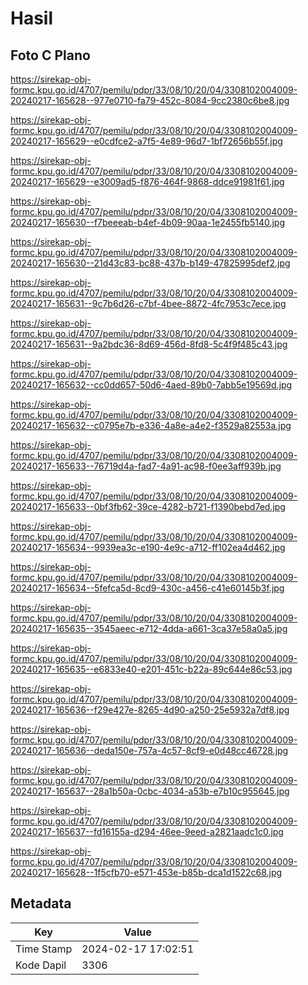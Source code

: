 # Hasil

## Foto C Plano

https://sirekap-obj-formc.kpu.go.id/4707/pemilu/pdpr/33/08/10/20/04/3308102004009-20240217-165628--977e0710-fa79-452c-8084-9cc2380c6be8.jpg

https://sirekap-obj-formc.kpu.go.id/4707/pemilu/pdpr/33/08/10/20/04/3308102004009-20240217-165629--e0cdfce2-a7f5-4e89-96d7-1bf72656b55f.jpg

https://sirekap-obj-formc.kpu.go.id/4707/pemilu/pdpr/33/08/10/20/04/3308102004009-20240217-165629--e3009ad5-f876-464f-9868-ddce91981f61.jpg

https://sirekap-obj-formc.kpu.go.id/4707/pemilu/pdpr/33/08/10/20/04/3308102004009-20240217-165630--f7beeeab-b4ef-4b09-90aa-1e2455fb5140.jpg

https://sirekap-obj-formc.kpu.go.id/4707/pemilu/pdpr/33/08/10/20/04/3308102004009-20240217-165630--21d43c83-bc88-437b-b149-47825995def2.jpg

https://sirekap-obj-formc.kpu.go.id/4707/pemilu/pdpr/33/08/10/20/04/3308102004009-20240217-165631--9c7b6d26-c7bf-4bee-8872-4fc7953c7ece.jpg

https://sirekap-obj-formc.kpu.go.id/4707/pemilu/pdpr/33/08/10/20/04/3308102004009-20240217-165631--9a2bdc36-8d69-456d-8fd8-5c4f9f485c43.jpg

https://sirekap-obj-formc.kpu.go.id/4707/pemilu/pdpr/33/08/10/20/04/3308102004009-20240217-165632--cc0dd657-50d6-4aed-89b0-7abb5e19569d.jpg

https://sirekap-obj-formc.kpu.go.id/4707/pemilu/pdpr/33/08/10/20/04/3308102004009-20240217-165632--c0795e7b-e336-4a8e-a4e2-f3529a82553a.jpg

https://sirekap-obj-formc.kpu.go.id/4707/pemilu/pdpr/33/08/10/20/04/3308102004009-20240217-165633--76719d4a-fad7-4a91-ac98-f0ee3aff939b.jpg

https://sirekap-obj-formc.kpu.go.id/4707/pemilu/pdpr/33/08/10/20/04/3308102004009-20240217-165633--0bf3fb62-39ce-4282-b721-f1390bebd7ed.jpg

https://sirekap-obj-formc.kpu.go.id/4707/pemilu/pdpr/33/08/10/20/04/3308102004009-20240217-165634--9939ea3c-e190-4e9c-a712-ff102ea4d462.jpg

https://sirekap-obj-formc.kpu.go.id/4707/pemilu/pdpr/33/08/10/20/04/3308102004009-20240217-165634--5fefca5d-8cd9-430c-a456-c41e60145b3f.jpg

https://sirekap-obj-formc.kpu.go.id/4707/pemilu/pdpr/33/08/10/20/04/3308102004009-20240217-165635--3545aeec-e712-4dda-a661-3ca37e58a0a5.jpg

https://sirekap-obj-formc.kpu.go.id/4707/pemilu/pdpr/33/08/10/20/04/3308102004009-20240217-165635--e6833e40-e201-451c-b22a-89c644e86c53.jpg

https://sirekap-obj-formc.kpu.go.id/4707/pemilu/pdpr/33/08/10/20/04/3308102004009-20240217-165636--f29e427e-8265-4d90-a250-25e5932a7df8.jpg

https://sirekap-obj-formc.kpu.go.id/4707/pemilu/pdpr/33/08/10/20/04/3308102004009-20240217-165636--deda150e-757a-4c57-8cf9-e0d48cc46728.jpg

https://sirekap-obj-formc.kpu.go.id/4707/pemilu/pdpr/33/08/10/20/04/3308102004009-20240217-165637--28a1b50a-0cbc-4034-a53b-e7b10c955645.jpg

https://sirekap-obj-formc.kpu.go.id/4707/pemilu/pdpr/33/08/10/20/04/3308102004009-20240217-165637--fd16155a-d294-46ee-9eed-a2821aadc1c0.jpg

https://sirekap-obj-formc.kpu.go.id/4707/pemilu/pdpr/33/08/10/20/04/3308102004009-20240217-165628--1f5cfb70-e571-453e-b85b-dca1d1522c68.jpg


## Metadata

| Key        | Value               |
| ---------- | ------------------- |
| Time Stamp | 2024-02-17 17:02:51 |
| Kode Dapil | 3306                |



